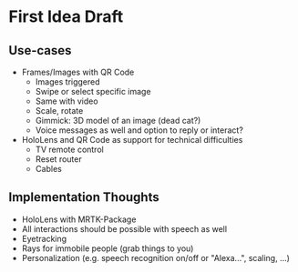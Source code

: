 # First Idea Draft

## Use-cases
* Frames/Images with QR Code
    * Images triggered
    * Swipe or select specific image
    * Same with video
    * Scale, rotate
    * Gimmick: 3D model of an image (dead cat?)
    * Voice messages as well and option to reply or interact?
* HoloLens and QR Code as support for technical difficulties
    * TV remote control
    * Reset router
    * Cables

## Implementation Thoughts
* HoloLens with MRTK-Package
* All interactions should be possible with speech as well
* Eyetracking
* Rays for immobile people (grab things to you)
* Personalization (e.g. speech recognition on/off or "Alexa...", scaling, ...)
